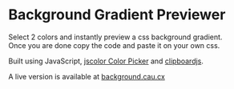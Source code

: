 # Background Gradient Previewer

Select 2 colors and instantly preview a css background gradient.  
Once you are done copy the code and paste it on your own css.

Built using JavaScript, [jscolor Color Picker](http://jscolor.com/) and [clipboardjs](https://clipboardjs.com/).

A live version is available at [background.cau.cx](https://background.cau.cx/)